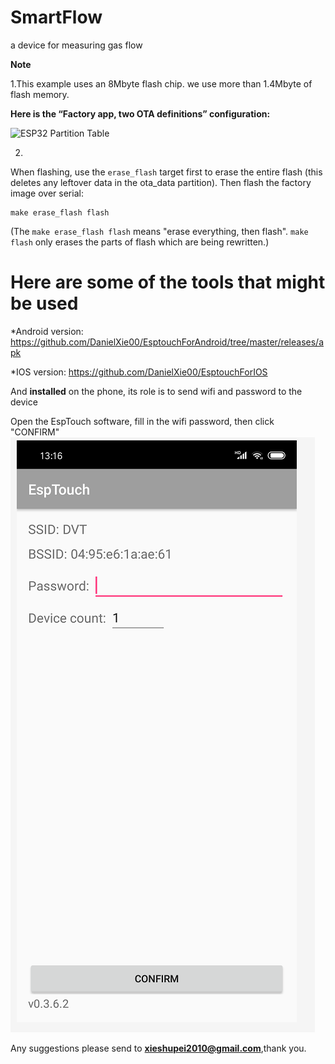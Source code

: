 # SmartFlow
a device for measuring gas flow


**Note**

1.This example uses an 8Mbyte flash chip.
we use more than 1.4Mbyte of flash memory.

**Here is  the “Factory app, two OTA definitions” configuration:**

![ESP32 Partition Table](https://github.com/DanielXie00/SmartFlow/blob/master/others/flash.png)

2.
When flashing, use the `erase_flash` target first to erase the entire flash (this deletes any leftover data in the ota_data partition). Then flash the factory image over serial:

```
make erase_flash flash
```

(The `make erase_flash flash` means "erase everything, then flash". `make flash` only erases the parts of flash which are being rewritten.)


# Here are some of the tools that might be used


*Android version: https://github.com/DanielXie00/EsptouchForAndroid/tree/master/releases/apk

*IOS version:     https://github.com/DanielXie00/EsptouchForIOS

And **installed** on the phone, its role is to send wifi and password to the device

Open the EspTouch software, fill in the wifi password, then click "CONFIRM"
![EspTouch](/others/EspTouch.png)


Any suggestions please send to **xieshupei2010@gmail.com**,thank you.

























